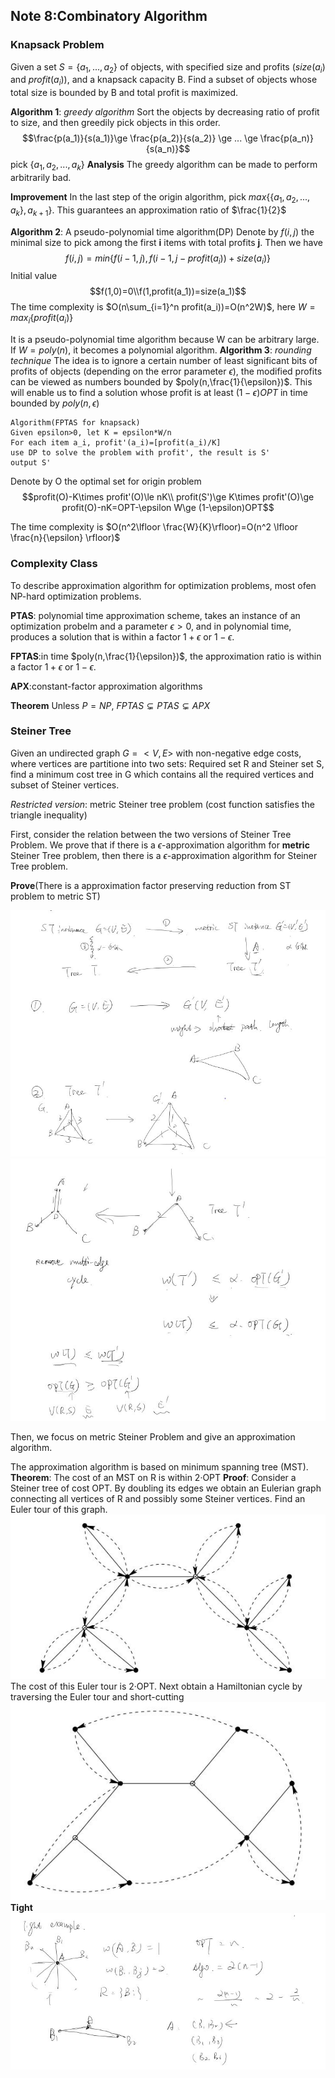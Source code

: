 ## Note 8:Combinatory Algorithm

### Knapsack Problem 
Given a set $S = \{a_1,...,a_2\}$ of objects, with specified size and profits ($size(a_i)$ and $profit(a_i)$), and a knapsack capacity B. Find a subset of objects whose total size is bounded by B and total profit is maximized.

**Algorithm 1**: *greedy algorithm*
Sort the objects by decreasing ratio of profit to size, and then greedily pick objects in this order.
$$\frac{p(a_1)}{s(a_1)}\ge \frac{p(a_2)}{s(a_2)} \ge ... \ge \frac{p(a_n)}{s(a_n)}$$
pick $\{a_1,a_2,...,a_k\}$
**Analysis**
The greedy algorithm can be made to perform arbitrarily bad.

**Improvement**
In the last step of the origin algorithm, pick $max\{\{a_1,a_2,...,a_k\},a_{k+1}\}$. This guarantees an approximation ratio of $\frac{1}{2}$


**Algorithm 2**: A pseudo-polynomial time algorithm(DP)
Denote by $f(i,j)$ the minimal size to pick among the first **i** items with total profits **j**.
Then we have$$f(i,j)=min\{f(i-1,j),f(i-1,j-profit(a_i))+size(a_i)\}$$
Initial value$$f(1,0)=0\\f(1,profit(a_1))=size(a_1)$$
The time complexity is $O(n\sum_{i=1}^n profit(a_i))=O(n^2W)$, here $W=max_i \{profit(a_i)\}$

It is a pseudo-polynomial time algorithm because W can be arbitrary large. If $W=poly(n)$, it becomes a polynomial algorithm.
**Algorithm 3**: *rounding technique*
The idea is to ignore a certain number of least significant bits of profits of objects (depending on the error parameter $\epsilon$), the modified profits can be viewed as numbers bounded by $poly(n,\frac{1}{\epsilon})$. This will enable us to find a solution whose profit is at least $(1-\epsilon)OPT$ in time bounded by $poly(n,\epsilon)$

```{.line-numbers}
Algorithm(FPTAS for knapsack)
Given epsilon>0, let K = epsilon*W/n
For each item a_i, profit'(a_i)=[profit(a_i)/K]
use DP to solve the problem with profit', the result is S'
output S'
```
Denote by O the optimal set for origin problem
$$profit(O)-K\times profit'(O)\le nK\\
profit(S')\ge K\times profit'(O)\ge profit(O)-nK=OPT-\epsilon W\ge (1-\epsilon)OPT$$

The time complexity is $O(n^2\lfloor \frac{W}{K}\rfloor)=O(n^2 \lfloor \frac{n}{\epsilon} \rfloor)$

### Complexity Class
To describe approximation algorithm for optimization problems, most ofen NP-hard optimization problems.

**PTAS**: polynomial time approximation scheme, takes an instance of an optimization probelm and a parameter $\epsilon>0$, and in polynomial time, produces a solution that is within a factor $1+\epsilon$ or $1-\epsilon$.

**FPTAS**:in time $poly(n,\frac{1}{\epsilon})$, the approximation ratio is within a factor $1+\epsilon$ or $1-\epsilon$.

**APX**:constant-factor approximation algorithms

**Theorem**
Unless $P=NP$, $FPTAS\subsetneq PTAS \subsetneq APX$

### Steiner Tree
Given an undirected graph $G=<V,E>$ with non-negative edge costs, where vertices are partitione into two sets: Required set R and Steiner set S, find a minimum cost tree in G which contains all the required vertices and subset of Steiner vertices.

*Restricted version*: metric Steiner tree problem (cost function satisfies the triangle inequality)

First, consider the relation between the two versions of Steiner Tree Problem. We prove that if there is a $\epsilon$-approximation algorithm for **metric** Steiner Tree problem, then there is a $\epsilon$-approximation algorithm for Steiner Tree problem.

**Prove**(There is a approximation factor preserving reduction from ST problem to metric ST)

![prove1](assets\1.JPG)
![prove1](assets\2.JPG)

Then, we focus on metric Steiner Problem and give an approximation algorithm.

The approximation algorithm is based on minimum spanning tree (MST).
**Theorem**: The cost of an MST on R is within 2·OPT
**Proof**:
Consider a Steiner tree of cost OPT. By doubling its edges we obtain an Eulerian graph connecting all vertices of R and possibly some Steiner vertices. Find an Euler tour of this graph.
![prove1](assets\3.JPG)
The cost of this Euler tour is 2·OPT. Next obtain a Hamiltonian cycle by traversing the Euler tour and short-cutting
![prove1](assets\4.JPG)
**Tight**
![5](assets\5.JPG)